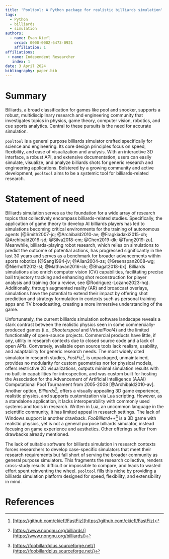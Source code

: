 ```yaml
---
title: 'Pooltool: A Python package for realistic billiards simulation'
tags:
  - Python
  - billiards
  - simulation
authors:
  - name: Evan Kiefl
    orcid: 0000-0002-6473-0921
    affiliation: 1
affiliations:
 - name: Independent Researcher
   index: 1
date: 3 April 2024
bibliography: paper.bib
---
```


# Summary

Billiards, a broad classification for games like pool and snooker, supports a robust, multidisciplinary research and engineering community that investigates topics in physics, game theory, computer vision, robotics, and cue sports analytics. Central to these pursuits is the need for accurate simulation.

`pooltool` is a general purpose billiards simulator crafted specifically for science and engineering. Its core design principles focus on speed, flexibility, and ease of visualization and analysis. With an interactive 3D interface, a robust API, and extensive documentation, users can easily simulate, visualize, and analyze billiards shots for generic research and engineering applications. Bolstered by a growing community and active development, `pooltool` aims to be a systemic tool for billiards-related research.

# Statement of need

Billiards simulation serves as the foundation for a wide array of research topics that collectively encompass billiards-related studies. Specifically, the application of game theory to develop AI billiards players has led to simulations becoming critical environments for the training of autonomous agents [@Smith2007-jq; @Archibald2010-av; @Fragkiadaki2015-oh; @Archibald2016-sd; @Silva2018-cm; @Chen2019-dk; @Tung2019-zu]. Meanwhile, billiards-playing robot research, which relies on simulations to predict the outcome of potential actions, has progressed significantly in the last 30 years and serves as a benchmark for broader advancements within sports robotics [@Sang1994-jv; @Alian2004-zs; @Greenspan2008-wg; @Nierhoff2012-st; @Mathavan2016-ck; @Bhagat2018-bx]. Billiards simulations also enrich computer vision (CV) capabilities, facilitating precise ball trajectory tracking and enhancing shot reconstruction for player analysis and training (for a review, see @Rodriguez-Lozano2023-hq). Additionally, through augmented reality (AR) and broadcast overlays, simulations have the potential to extend their impact by offering shot prediction and strategy formulation in contexts such as personal training apps and TV broadcasting, creating a more immersive understanding of the game.

Unfortunately, the current billiards simulation software landscape reveals a stark contrast between the realistic physics seen in some commercially-produced games (i.e., *Shooterspool* and *VirtualPool4*) and the limited functionality of open-source projects. Commercial products have little, if any, utility in research contexts due to closed source code and a lack of open APIs. Conversely, available open source tools lack realism, usability, and adaptability for generic research needs. The most widely cited simulator in research studies, *FastFiz*[^1], is unpackaged, unmaintained, provides no modularity for custom geometries nor for physical models, offers restrictive 2D visualizations, outputs minimal simulation results with no built-in capabilities for introspection, and was custom built for hosting the Association for the Advancement of Artificial Intelligence (AAAI) Computational Pool Tournament from 2005-2008 [@Archibald2010-av]. Another option, *Billiards*[^2], offers a visually appealing 3D game experience, realistic physics, and supports customization via Lua scripting. However, as a standalone application, it lacks interoperability with commonly used systems and tools in research. Written in Lua, an uncommon language in the scientific community, it has limited appeal in research settings. The lack of Windows support is another drawback. *FooBilliard++*[^3] is a 3D game with realistic physics, yet is not a general purpose billiards simulator, instead focusing on game experience and aesthetics. Other offerings suffer from drawbacks already mentioned.

The lack of suitable software for billiards simulation in research contexts forces researchers to develop case-specific simulators that meet their research requirements but fall short of serving the broader community as general purpose simulators. This fragments the research collective, renders cross-study results difficult or impossible to compare, and leads to wasted effort spent reinventing the wheel. `pooltool` fills this niche by providing a billiards simulation platform designed for speed, flexibility, and extensibility in mind.

[^1]: [https://github.com/ekiefl/FastFiz](https://github.com/ekiefl/FastFiz)
[^2]: [https://www.nongnu.org/billiards/](https://www.nongnu.org/billiards/)
[^3]: [https://foobillardplus.sourceforge.net/](https://foobillardplus.sourceforge.net/)


# References
